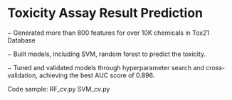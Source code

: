 # Toxicity Assay Result Prediction

−	Generated more than 800 features for over 10K chemicals in Tox21 Database

−	Built models, including SVM, random forest to predict the toxicity.

−	Tuned and validated models through hyperparameter search and cross-validation, achieving the best AUC score of 0.896.

Code sample:
  RF_cv.py
  SVM_cv.py

